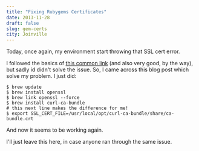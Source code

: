 ```yaml
---
title: "Fixing Rubygems Certificates"
date: 2013-11-28
draft: false
slug: gem-certs
city: Joinville
---
```


Today, once again, my environment start throwing that SSL cert error.

I followed the basics of [this common link](http://railsapps.github.io/openssl-certificate-verify-failed.html) (and also very good, by the way), but sadly id didn't solve the issue. So, I came across this blog post which solve my problem. I just did:

```
$ brew update
$ brew install openssl
$ brew link openssl --force
$ brew install curl-ca-bundle
# this next line makes the difference for me!
$ export SSL_CERT_FILE=/usr/local/opt/curl-ca-bundle/share/ca-bundle.crt
```

And now it seems to be working again.

I'll just leave this here, in case anyone ran through the same issue.
